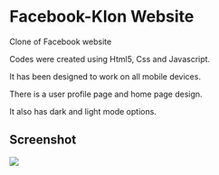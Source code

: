 <h1> Facebook-Klon Website </h1>

Clone of Facebook website

Codes were created using Html5, Css and Javascript.

It has been designed to work on all mobile devices.

There is a user profile page and home page design.

It also has dark and light mode options.

<h2> Screenshot </h2>

![](/socialbook.gif)

